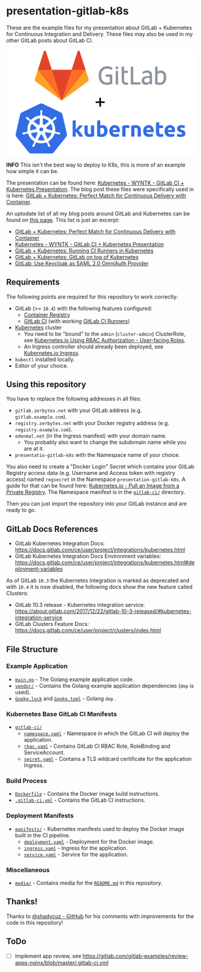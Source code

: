 # presentation-gitlab-k8s
These are the example files for my presentation about GitLab + Kubernetes for Continuous Integration and Delivery.
These files may also be used in my other GitLab posts about GitLab CI.

![Kubernetes and GitLab](/media/kubernetes-and-gitLab.png)

**INFO** This isn't the best way to deploy to K8s, this is more of an example how simple it can be.

The presentation can be found here: [Kubernetes - WYNTK - GitLab CI + Kubernetes Presentation](https://edenmal.moe/post/2017/Kubernetes-WYNTK-GitLab-CI-Kubernetes-Presentation/).
The blog post these files were specifically used in is here: [GitLab + Kubernetes: Perfect Match for Continuous Delivery with Container](https://edenmal.moe/post/2017/GitLab-Kubernetes-Perfect-Match-for-Continuous-Delivery-with-Container/).

An uptodate list of all my blog posts around GitLab and Kubernetes can be found on [this page](https://edenmal.moe/tags/gitlab/).
This list is just an excerpt:
* [GitLab + Kubernetes: Perfect Match for Continuous Delivery with Container](https://edenmal.moe/post/2017/GitLab-Kubernetes-Perfect-Match-for-Continuous-Delivery-with-Container/)
* [Kubernetes - WYNTK - GitLab CI + Kubernetes Presentation](https://edenmal.moe/post/2017/Kubernetes-WYNTK-GitLab-CI-Kubernetes-Presentation/)
* [GitLab + Kubernetes: Running CI Runners in Kubernetes](https://edenmal.moe/post/2017/GitLab-Kubernetes-Running-CI-Runners-in-Kubernetes/)
* [GitLab + Kubernetes: GitLab on top of Kubernetes](https://edenmal.moe/post/2017/GitLab-Kubernetes-GitLab-on-top-of-Kubernetes/)
* [GitLab: Use Keycloak as SAML 2.0 OmniAuth Provider](https://edenmal.moe/post/2018/GitLab-Keycloak-SAML-2-0-OmniAuth-Provider/)

## Requirements
The following points are required for this repository to work correctly:
* GitLab (>= `10.4`) with the following features configured:
    * [Container Registry](https://docs.gitlab.com/ce/user/project/container_registry.html)
    * [GitLab CI](https://about.gitlab.com/features/gitlab-ci-cd/) (with working [GitLab CI Runners](https://docs.gitlab.com/ce/ci/runners/))
* [Kubernetes](https://kubernetes.io/) cluster
    * You need to be "bound" to the `admin` (`cluster-admin`) ClusterRole, see [Kubernetes.io Using RBAC Authorization - User-facing Roles](https://kubernetes.io/docs/reference/access-authn-authz/rbac/#user-facing-roles).
    * An Ingress controller should already been deployed, see [Kubernetes.io Ingress](https://kubernetes.io/docs/concepts/services-networking/ingress/).
* `kubectl` installed locally.
* Editor of your choice.

## Using this repository
You have to replace the following addresses in all files:
* `gitlab.zerbytes.net` with your GitLab address (e.g. `gitlab.example.com`).
* `registry.zerbytes.net` with your Docker registry address (e.g. `registry.example.com`).
* `edenmal.net` (in the Ingress manifest) with your domain name.
    * You probably also want to change the subdomain name while you are at it.
* `presentatio-gitlab-k8s` with the Namespace name of your choice.

You also need to create a "Docker Login" Secret which contains your GitLab Registry access data (e.g. Username and Access token with registry access) named `regsecret` in the Namespace `presentation-gitlab-k8s`.
A guide for that can be found here: [Kubernetes.io - Pull an Image from a Private Registry](https://kubernetes.io/docs/tasks/configure-pod-container/pull-image-private-registry/).
The Namespace manifest is in the [`gitlab-ci/`](/gitlab-ci/) directory.

Then you can just import the repository into your GitLab instance and are ready to go.

## GitLab Docs References
* GitLab Kubernetes Integration Docs: https://docs.gitlab.com/ce/user/project/integrations/kubernetes.html
* GitLab Kubernetes Integration Docs Environment variables: https://docs.gitlab.com/ce/user/project/integrations/kubernetes.html#deployment-variables

As of GitLab `10.3` the Kubernetes Integration is marked as deprecated and with `10.4` it is now disabled, the following docs show the new feature called Clusters:
* GitLab 10.3 release - Kubernetes integration service: https://about.gitlab.com/2017/12/22/gitlab-10-3-released/#kubernetes-integration-service
* GitLab Clusters Feature Docs: https://docs.gitlab.com/ce/user/project/clusters/index.html

## File Structure
### Example Application
* [`main.go`](/main.go) - The Golang example application code.
* [`vendor/`](/vendor/) - Contains the Golang example application dependencies (`dep` is used).
* [`Gopkg.lock`](`/Gopkg.lock`) and [`Gopkg.toml`](`/Gopkg.toml`) - Golang `dep` .

### Kubernetes Base GitLab CI Manifests
* [`gitlab-ci/`](/gitlab-ci/)
    * [`namespace.yaml`](/gitlab-ci/namespace.yaml) - Namespace in which the GitLab CI will deploy the application.
    * [`rbac.yaml`](/gitlab-ci/rbac.yaml) - Contains GitLab CI RBAC Role, RoleBinding and ServiceAccount.
    * [`secret.yaml`](/gitlab-ci/secret.yaml) - Contains a TLS wildcard certificate for the application Ingress.

### Build Process
* [`Dockerfile`](/Dockerfile) - Contains the Docker image build instructions.
* [`.gitlab-ci.yml`](/.gitlab-ci.yml) - Contains the GitLab CI instructions.

### Deployment Manifests
* [`manifests/`](/manifests/) - Kubernetes manifests used to deploy the Docker image built in the CI pipeline.
    * [`deployment.yaml`](/manifests/deployment.yaml) - Deployment for the Docker image.
    * [`ingress.yaml`](/manifests/ingress.yaml) - Ingress for the application.
    * [`service.yaml`](/manifests/service.yaml) - Service for the application.

### Miscellaneous
* [`media/`](/media/) - Contains media for the [`README.md`](/README.md) in this repository.

## Thanks!
Thanks to [@shadycuz - GitHub](https://github.com/shadycuz) for his comments with improvements for the code in this repository!

## ToDo
- [ ] Implement app review, see https://gitlab.com/gitlab-examples/review-apps-nginx/blob/master/.gitlab-ci.yml
